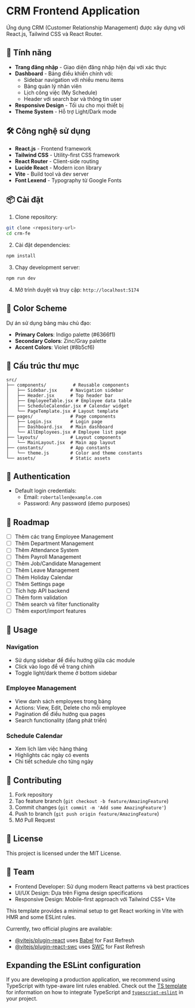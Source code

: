 # CRM Frontend Application

Ứng dụng CRM (Customer Relationship Management) được xây dựng với React.js, Tailwind CSS và React Router.

## 🚀 Tính năng

- **Trang đăng nhập** - Giao diện đăng nhập hiện đại với xác thực
- **Dashboard** - Bảng điều khiển chính với:
  - Sidebar navigation với nhiều menu items
  - Bảng quản lý nhân viên
  - Lịch công việc (My Schedule)
  - Header với search bar và thông tin user
- **Responsive Design** - Tối ưu cho mọi thiết bị
- **Theme System** - Hỗ trợ Light/Dark mode

## 🛠️ Công nghệ sử dụng

- **React.js** - Frontend framework
- **Tailwind CSS** - Utility-first CSS framework
- **React Router** - Client-side routing
- **Lucide React** - Modern icon library
- **Vite** - Build tool và dev server
- **Font Lexend** - Typography từ Google Fonts

## 📦 Cài đặt

1. Clone repository:

```bash
git clone <repository-url>
cd crm-fe
```

2. Cài đặt dependencies:

```bash
npm install
```

3. Chạy development server:

```bash
npm run dev
```

4. Mở trình duyệt và truy cập: `http://localhost:5174`

## 🎨 Color Scheme

Dự án sử dụng bảng màu chủ đạo:

- **Primary Colors**: Indigo palette (#6366f1)
- **Secondary Colors**: Zinc/Gray palette
- **Accent Colors**: Violet (#8b5cf6)

## 📁 Cấu trúc thư mục

```
src/
├── components/          # Reusable components
│   ├── Sidebar.jsx     # Navigation sidebar
│   ├── Header.jsx      # Top header bar
│   ├── EmployeeTable.jsx # Employee data table
│   ├── ScheduleCalendar.jsx # Calendar widget
│   └── PageTemplate.jsx # Layout template
├── pages/              # Page components
│   ├── Login.jsx       # Login page
│   ├── Dashboard.jsx   # Main dashboard
│   └── AllEmployees.jsx # Employee list page
├── layouts/            # Layout components
│   └── MainLayout.jsx  # Main app layout
├── constants/          # App constants
│   └── theme.js        # Color and theme constants
└── assets/             # Static assets
```

## 🔐 Authentication

- Default login credentials:
  - Email: `robertallen@example.com`
  - Password: Any password (demo purposes)

## 🚧 Roadmap

- [ ] Thêm các trang Employee Management
- [ ] Thêm Department Management
- [ ] Thêm Attendance System
- [ ] Thêm Payroll Management
- [ ] Thêm Job/Candidate Management
- [ ] Thêm Leave Management
- [ ] Thêm Holiday Calendar
- [ ] Thêm Settings page
- [ ] Tích hợp API backend
- [ ] Thêm form validation
- [ ] Thêm search và filter functionality
- [ ] Thêm export/import features

## 📝 Usage

### Navigation

- Sử dụng sidebar để điều hướng giữa các module
- Click vào logo để về trang chính
- Toggle light/dark theme ở bottom sidebar

### Employee Management

- View danh sách employees trong bảng
- Actions: View, Edit, Delete cho mỗi employee
- Pagination để điều hướng qua pages
- Search functionality (đang phát triển)

### Schedule Calendar

- Xem lịch làm việc hàng tháng
- Highlights các ngày có events
- Chi tiết schedule cho từng ngày

## 🤝 Contributing

1. Fork repository
2. Tạo feature branch (`git checkout -b feature/AmazingFeature`)
3. Commit changes (`git commit -m 'Add some AmazingFeature'`)
4. Push to branch (`git push origin feature/AmazingFeature`)
5. Mở Pull Request

## 📄 License

This project is licensed under the MIT License.

## 👥 Team

- Frontend Developer: Sử dụng modern React patterns và best practices
- UI/UX Design: Dựa trên Figma design specifications
- Responsive Design: Mobile-first approach với Tailwind CSS+ Vite

This template provides a minimal setup to get React working in Vite with HMR and some ESLint rules.

Currently, two official plugins are available:

- [@vitejs/plugin-react](https://github.com/vitejs/vite-plugin-react/blob/main/packages/plugin-react) uses [Babel](https://babeljs.io/) for Fast Refresh
- [@vitejs/plugin-react-swc](https://github.com/vitejs/vite-plugin-react/blob/main/packages/plugin-react-swc) uses [SWC](https://swc.rs/) for Fast Refresh

## Expanding the ESLint configuration

If you are developing a production application, we recommend using TypeScript with type-aware lint rules enabled. Check out the [TS template](https://github.com/vitejs/vite/tree/main/packages/create-vite/template-react-ts) for information on how to integrate TypeScript and [`typescript-eslint`](https://typescript-eslint.io) in your project.
